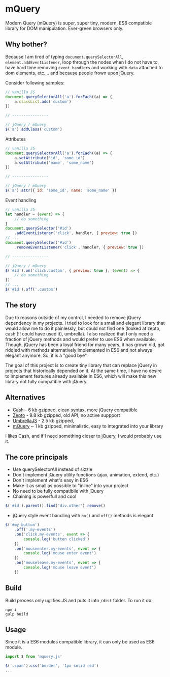 # mQuery

Modern Query (mQuery) is super, super tiny, modern, ES6 compatible library for DOM manipulation. Ever-green browsers only.

## Why bother?

Because I am tired of typing `document.querySelectorAll`, `element.addEventListener`, loop through the nodes when I do not have to, have hard time removing `event handlers` and working with `data` attached to dom elements, etc.... and because people frown upon jQuery.

Consider following samples:
```js
// vanilla JS
document.querySelectorAll('a').forEach((a) => {
    a.classList.add('custom')
})

// ----------------

// jQuery / mQuery
$('a').addClass('custom')
```

Attributes
```js
// vanilla JS
document.querySelectorAll('a').forEach((a) => {
    a.setAttribute('id', 'some_id')
    a.setAttribute('name', 'some_name')
})

// ----------------

// jQuery / mQuery
$('a').attr({ id: 'some_id', name: 'some_name' })
```

Event handling
```js
// vanilla JS
let handler = (event) => {
    // do something
}
document.querySelector('#id')
    .addEventListener('click', handler, { preview: true })
// ...
document.querySelector('#id')
    .removeEventListener('click', handler, { preview: true })

// ----------------

// jQuery / mQuery
$('#id').on('click.custom', { preview: true }, (event) => {
    // do something
})
// ...
$('#id').off('.custom')
```

## The story

Due to reasons outside of my control, I needed to remove jQuery dependency in my projects. I tried to look for a small and elegant library that would allow me to do it painlessly, but could not find one (looked at zepto, cash (!! could have used it), umbrella). I also realized that I only need a fraction of jQuery methods and would prefer to use ES6 when available. Though, jQuery has been a loyal friend for many years, it has grown old, got riddled with methods alternatively implemented in ES6 and not always elegant anymore. So, it is a "good bye".

The goal of this project is to create tiny library that can replace jQuery in projects that historically depended on it. At the same time, I have no desire to implement features already available in ES6, which will make this new library not fully compatible with jQuery.

## Alternatives

- [Cash](https://github.com/fabiospampinato/cash) - 6 kb gzipped, clean syntax, more jQuery compatible
- [Zepto](https://zeptojs.com/) - 9.8 kb gzipped, old API, no active suppport
- [UmbrellaJS](https://umbrellajs.com/) - 2.5 kb gzipped,
- [mQuery](https://github.com/vitmalina/mquery) ~ 1 kb gzipped, minimalistic, easy to integrated into your library

I likes Cash, and if I need something closer to jQuery, I would probably use it.

## The core principals

- Use querySelectorAll instead of sizzle
- Don't implement jQuery utility functions (ajax, animation, extend, etc.)
- Don't implement what's easy in ES6
- Make it as small as possible to "inline" into your project
- No need to be fully compatibile with jQuery
- Chaining is powerfull and cool

```js
$('#id').parent().find('div.other').remove()
```

- jQuery style event handling with `on()` and `off()` methods is elegant
```js
$('#my-button')
    .off('.my-events')
    .on('click.my-events', event => {
        console.log('button clicked')
    })
    .on('mouseenter.my-events', event => {
        console.log('mouse enter event')
    })
    .on('mouseleave.my-events', event => {
        console.log('mouse leave event')
    })
```

## Build

Build process only uglifies JS and puts it into `/dist` folder. To run it do

```
npm i
gulp build
```

## Usage

Since it is a ES6 modules compatible library, it can only be used as ES6 module.

```js
import $ from 'mquery.js'

$('.span').css('border', '1px solid red')
...
```